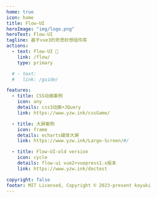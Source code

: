 ```yaml
---
home: true
icon: home
title: Flow-UI
heroImage: "img/logo.png"
heroText: Flow-UI
tagline: 基于vue3的奇思妙想组件库
actions:
  - text: Flow-UI 🚀
    link: /flow/
    type: primary

  # - text:
  #   link: /guide/

features:
  - title: CSS动画案例
    icon: any
    details: css3动画+JQuery
    link: https://www.yzw.ink/cssGame/

  - title: 大屏案例
    icon: frame
    details: echarts媒体大屏
    link: https://www.yzw.ink/Large-Screen/#/

  - title: Flow-UI-old version
    icon: cycle
    details: flow-ui vue2+vuepress1.x版本
    link: https://www.yzw.ink/doctest

copyright: false
footer: MIT Licensed, Copyright © 2023-present koyuki
---
```

